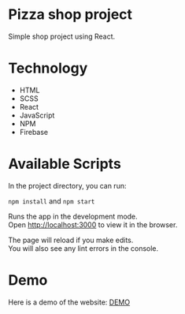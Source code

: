 # Pizza shop project
Simple shop project using React. 

# Technology
- HTML
- SCSS
- React
- JavaScript
- NPM
- Firebase

# Available Scripts

In the project directory, you can run:

`npm install` and `npm start`

Runs the app in the development mode.\
Open [http://localhost:3000](http://localhost:3000) to view it in the browser.

The page will reload if you make edits.\
You will also see any lint errors in the console.

# Demo
Here is a demo of the website: [DEMO](https://shop-example-1a675.web.app/)
